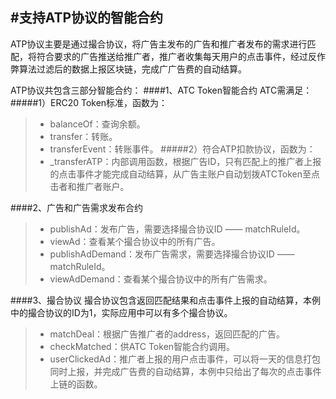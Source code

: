 #支持ATP协议的智能合约
------
ATP协议主要是通过撮合协议，将广告主发布的广告和推广者发布的需求进行匹配，将符合要求的广告推送给推广者，推广者收集每天用户的点击事件，经过反作弊算法过滤后的数据上报区块链，完成广广告费的自动结算。

ATP协议共包含三部分智能合约：
####1、ATC Token智能合约
ATC需满足：
#####1）ERC20 Token标准，函数为：
> * balanceOf：查询余额。
> * transfer：转账。
> * transferEvent：转账事件。
#####2）符合ATP扣款协议，函数为：
> * _transferATP：内部调用函数，根据广告ID，只有匹配上的推广者上报的点击事件才能完成自动结算，从广告主账户自动划拨ATCToken至点击者和推广者账户。

####2、广告和广告需求发布合约
> * publishAd：发布广告，需要选择撮合协议ID —— matchRuleId。
> * viewAd：查看某个撮合协议中的所有广告。
> * publishAdDemand：发布广告需求，需要选择撮合协议ID —— matchRuleId。
> * viewAdDemand：查看某个撮合协议中的所有广告需求。

####3、撮合协议
撮合协议包含返回匹配结果和点击事件上报的自动结算，本例中的撮合协议的ID为1，实际应用中可以有多个撮合协议。
> * matchDeal：根据广告推广者的address，返回匹配的广告。
> * checkMatched：供ATC Token智能合约调用。
> * userClickedAd：推广者上报的用户点击事件，可以将一天的信息打包同时上报，并完成广告费的自动结算，本例中只给出了每次的点击事件上链的函数。
